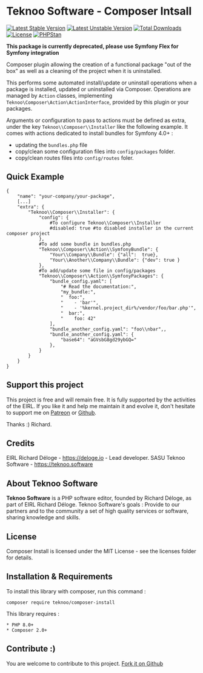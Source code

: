 Teknoo Software - Composer Intsall
==================================

[![Latest Stable Version](https://poser.pugx.org/teknoo/composer-install/v/stable)](https://packagist.org/packages/teknoo/composer-install)
[![Latest Unstable Version](https://poser.pugx.org/teknoo/composer-install/v/unstable)](https://packagist.org/packages/teknoo/composer-install)
[![Total Downloads](https://poser.pugx.org/teknoo/composer-install/downloads)](https://packagist.org/packages/teknoo/composer-install)
[![License](https://poser.pugx.org/teknoo/composer-install/license)](https://packagist.org/packages/teknoo/composer-install)
[![PHPStan](https://img.shields.io/badge/PHPStan-enabled-brightgreen.svg?style=flat)](https://github.com/phpstan/phpstan)

**This package is currently deprecated, please use Symfony Flex for Symfony integration**

Composer plugin allowing the creation of a functional package "out of the box" as well as a cleaning of the project 
when it is uninstalled.

This performs some automated install/update or uninstall operations when a package is installed, updated or uninstalled 
via Composer. Operations are managed by `Action` classes, implementing `Teknoo\Composer\Action\ActionInterface`,
provided by this plugin or your packages. 

Arguments or configuration to pass to actions must be defined as extra, under the key `Teknoo\\Composer\\Installer` like 
the following example. It comes with actions dedicated to install bundles for Symfony 4.0+ :
 
* updating the `bundles.php` file
* copy/clean some configuration files into `config/packages` folder.
* copy/clean routes files into `config/routes` foler.

Quick Example
-------------

    {
        "name": "your-company/your-package",
        [...]
        "extra": {
            "Teknoo\\Composer\\Installer": {
                "config": {
                    #To configure Teknoo\\Composer\\Installer
                    #disabled: true #to disabled installer in the current composer project
                },
                #To add some bundle in bundles.php
                "Teknoo\\Composer\\Action\\SymfonyBundle": {
                    "Your\\Company\\Bundle": {"all":  true},
                    "Your\\Another\\Company\\Bundle": {"dev": true }
                },
                #To add/update some file in config/packages
                "Teknoo\\Composer\\Action\\SymfonyPackages": {
                    "bundle_config.yaml": [
                        "# Read the documentation:",
                        "my_bundle:",
                        "  foo:",
                        "    - 'bar'",
                        "    - '%kernel.project_dir%/vendor/foo/bar.php'",
                        "  bar:",
                        "    foo: 42"
                    ],
                    "bundle_another_config.yaml": "foo\\nbar",,
                    "bundle_another_config.yaml": {
                        "base64": "aGVsbG8gd29ybGQ="
                    },
                }
            }
        }
    }

Support this project
---------------------
This project is free and will remain free. It is fully supported by the activities of the EIRL.
If you like it and help me maintain it and evolve it, don't hesitate to support me on
[Patreon](https://patreon.com/teknoo_software) or [Github](https://github.com/sponsors/TeknooSoftware).

Thanks :) Richard.

Credits
-------
EIRL Richard Déloge - <https://deloge.io> - Lead developer.
SASU Teknoo Software - <https://teknoo.software>

About Teknoo Software
---------------------
**Teknoo Software** is a PHP software editor, founded by Richard Déloge, as part of EIRL Richard Déloge.
Teknoo Software's goals : Provide to our partners and to the community a set of high quality services or software,
sharing knowledge and skills.

License
-------
Composer Install is licensed under the MIT License - see the licenses folder for details.

Installation & Requirements
---------------------------
To install this library with composer, run this command :

    composer require teknoo/composer-install

This library requires :

    * PHP 8.0+
    * Composer 2.0+

Contribute :)
-------------
You are welcome to contribute to this project. [Fork it on Github](CONTRIBUTING.md)
